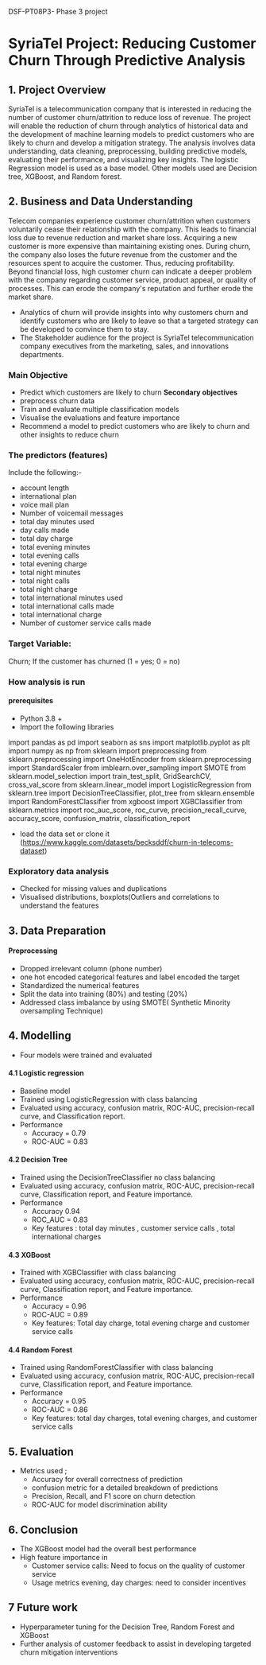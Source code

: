  DSF-PT08P3- Phase 3 project 
# SyriaTel Project: Reducing Customer Churn Through Predictive Analysis 

## 1. Project Overview
SyriaTel is a telecommunication company that is interested in reducing the number of customer churn/attrition to reduce loss of revenue. The project will enable the reduction of churn through analytics of historical data and the development of machine learning models to predict customers who are likely to churn and develop a mitigation strategy. The analysis involves data understanding, data cleaning, preprocessing, building predictive models, evaluating their performance, and visualizing key insights. The logistic Regression model is used as a base model. Other models used are Decision tree, XGBoost, and Random forest.   

## 2. Business and Data Understanding
Telecom companies experience customer churn/attrition when customers voluntarily cease their relationship with the company. This leads to financial loss due to revenue reduction and market share loss. Acquiring a new customer is more expensive than maintaining existing ones. During churn, the company also loses the future revenue from the customer and the resources spent to acquire the customer. Thus, reducing profitability. Beyond financial loss, high customer churn can indicate a deeper problem with the company regarding customer service, product appeal, or quality of processes. This can erode the company's reputation and further erode the market share.
* Analytics of churn will provide insights into why customers churn and identify customers who are likely to leave so that a targeted strategy can be developed to convince them to stay. 
* The Stakeholder audience for the project is SyriaTel telecommunication company executives from the marketing, sales, and innovations departments.

### Main Objective
* Predict which customers are likely to churn 
**Secondary objectives**
* preprocess churn data
* Train and evaluate multiple classification models
* Visualise the evaluations and feature importance
* Recommend a model to predict customers who are likely to churn  and other insights to reduce churn 

### The predictors (features) 
Include the following:- 
* account length
* international plan
* voice mail plan
* Number of voicemail messages
* total day minutes used
* day calls made
* total day charge
* total evening minutes
* total evening calls
* total evening charge
* total night minutes
* total night calls
* total night charge
* total international minutes used
* total international calls made
* total international charge
* Number of customer service calls made

### Target Variable:
Churn; If the customer has churned (1 = yes; 0 = no)

### How analysis is run
#### prerequisites 
* Python 3.8 +
* Import the following libraries

import pandas as pd 
import seaborn as sns 
import matplotlib.pyplot as plt
import numpy as np
from sklearn import preprocessing
from sklearn.preprocessing import OneHotEncoder
from sklearn.preprocessing import StandardScaler
from imblearn.over_sampling import SMOTE
from sklearn.model_selection import train_test_split, GridSearchCV, cross_val_score
from sklearn.linear_model import LogisticRegression
from sklearn.tree import DecisionTreeClassifier, plot_tree
from sklearn.ensemble import RandomForestClassifier
from xgboost import XGBClassifier
from sklearn.metrics import roc_auc_score, roc_curve, precision_recall_curve, accuracy_score, confusion_matrix, classification_report

 * load the data set or clone it (https://www.kaggle.com/datasets/becksddf/churn-in-telecoms-dataset)
    
### Exploratory data analysis 
* Checked for missing values and duplications
* Visualised distributions, boxplots(Outliers and correlations to understand the features  

## 3. Data Preparation
#### Preprocessing 
* Dropped irrelevant column (phone number)
* one hot encoded categorical features and label encoded the target
* Standardized the numerical features
* Split the data into training (80%) and testing (20%)
* Addressed class imbalance by using SMOTE( Synthetic Minority oversampling Technique)
  
## 4. Modelling
* Four models were trained and evaluated
   
#### 4.1 Logistic regression
* Baseline model
* Trained using LogisticRegression with class balancing
* Evaluated using accuracy, confusion matrix, ROC-AUC, precision-recall curve, and Classification report.
* Performance
  - Accuracy = 0.79
  - ROC-AUC = 0.83

#### 4.2 Decision Tree
* Trained using the DecisionTreeClassifier no class balancing
* Evaluated using accuracy, confusion matrix, ROC-AUC, precision-recall curve, Classification report, and Feature importance.
* Performance
  - Accuracy 0.94
  - ROC_AUC = 0.83
  - Key features : total day minutes , customer service calls , total international charges
 
#### 4.3 XGBoost   
* Trained with XGBClassifier with class balancing
* Evaluated using accuracy, confusion matrix, ROC-AUC, precision-recall curve, Classification report, and Feature importance.
* Performance
  - Accuracy = 0.96
  - ROC-AUC = 0.89
  - Key features: Total day charge, total evening charge and customer service calls

#### 4.4  Random Forest
* Trained using RandomForestClassifier with class balancing
* Evaluated using accuracy, confusion matrix, ROC-AUC, precision-recall curve, Classification report, and Feature importance.
* Performance
  -  Accuracy = 0.95
  -  ROC-AUC =  0.86
  -  Key features: total day charges, total evening charges, and customer service calls

## 5. Evaluation
* Metrics used ;
  - Accuracy for overall correctness of prediction
  - confusion metric for a detailed breakdown of predictions
  - Precision, Recall, and F1 score on churn detection
  - ROC-AUC for model discrimination ability 

## 6. Conclusion
* The XGBoost model had the overall best performance
* High feature importance in 
  - Customer service calls: Need to focus on the quality of customer service
  - Usage metrics evening, day charges: need to consider incentives

## 7 Future work 
* Hyperparameter tuning for the Decision Tree, Random Forest and XGBoost
* Further analysis of customer feedback  to assist in developing  targeted churn mitigation interventions 
























